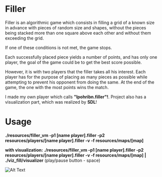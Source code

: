 # Filler
Filler is an algorithmic game which consists in filling a grid of a known size in advance with pieces of random size and shapes, without the pieces being stacked more than one square above each other and without them exceeding the grid.

If one of these conditions is not met, the game stops.

Each successfully placed piece yields a number of points, and has only one player, the goal of the game could be to get the best score possible. 

However, it is with two players that the filler takes all his interest. Each player has for the purpose of placing as many
pieces as possible while attempting to prevent his opponent from doing the same. At the end of the game, the one with the most points wins the match.

I made my own player which calls **"lpohribn.filler"!**. Project also has a visualization part, which was realized by **SDL**!

# Usage
**./resources/filler_vm -p1 [name player].filler -p2 resources/players/[name player].filler -v -f resources/maps/[map]**

**with visualization:
./resources/filler_vm -p1 [name player].filler -p2 resources/players/[name player].filler -v -f resources/maps/[map] | ./viz_fill/visualizer**
(play/pause button - space)

![Alt Text](https://github.com/lpohribn/Filler/blob/master/additional_file/image.gif)
